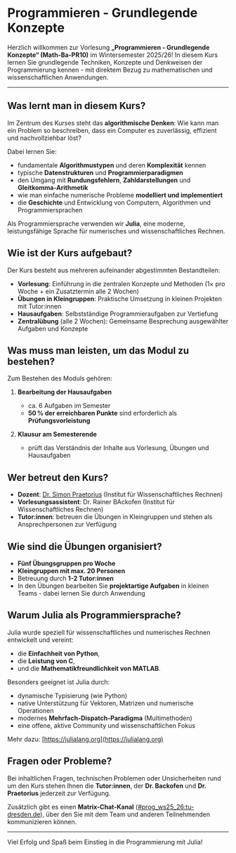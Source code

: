 # Programmieren - Grundlegende Konzepte

Herzlich willkommen zur Vorlesung **„Programmieren - Grundlegende Konzepte“ (Math-Ba-PR10)** im Wintersemester 2025/26!
In diesem Kurs lernen Sie grundlegende Techniken, Konzepte und Denkweisen der Programmierung kennen - mit direktem Bezug zu mathematischen und wissenschaftlichen Anwendungen.

---

## Was lernt man in diesem Kurs?

Im Zentrum des Kurses steht das **algorithmische Denken**: Wie kann man ein Problem so beschreiben, dass ein Computer es zuverlässig, effizient und nachvollziehbar löst?

Dabei lernen Sie:

- fundamentale **Algorithmustypen** und deren **Komplexität** kennen
- typische **Datenstrukturen** und **Programmierparadigmen**
- den Umgang mit **Rundungsfehlern**, **Zahldarstellungen** und **Gleitkomma-Arithmetik**
- wie man einfache numerische Probleme **modelliert und implementiert**
- die **Geschichte** und Entwicklung von Computern, Algorithmen und Programmiersprachen

Als Programmiersprache verwenden wir **Julia**, eine moderne, leistungsfähige Sprache für numerisches und wissenschaftliches Rechnen.

## Wie ist der Kurs aufgebaut?

Der Kurs besteht aus mehreren aufeinander abgestimmten Bestandteilen:

- **Vorlesung**: Einführung in die zentralen Konzepte und Methoden (1× pro Woche + ein Zusatztermin alle 2 Wochen)
- **Übungen in Kleingruppen**: Praktische Umsetzung in kleinen Projekten mit Tutor:innen
- **Hausaufgaben**: Selbstständige Programmieraufgaben zur Vertiefung
- **Zentralübung** (alle 2 Wochen): Gemeinsame Besprechung ausgewählter Aufgaben und Konzepte

## Was muss man leisten, um das Modul zu bestehen?

Zum Bestehen des Moduls gehören:

1. **Bearbeitung der Hausaufgaben**
   - ca. 6 Aufgaben im Semester
   - **50 % der erreichbaren Punkte** sind erforderlich als **Prüfungsvorleistung**

2. **Klausur am Semesterende**
   - prüft das Verständnis der Inhalte aus Vorlesung, Übungen und Hausaufgaben

## Wer betreut den Kurs?

- **Dozent**: [Dr. Simon Praetorius](https://tu-dresden.de/Members/simon.praetorius) (Institut für Wissenschaftliches Rechnen)
- **Vorlesungsassistent**: Dr. Rainer BAckofen (Institut für Wissenschaftliches Rechnen)
- **Tutor:innen**: betreuen die Übungen in Kleingruppen und stehen als Ansprechpersonen zur Verfügung

## Wie sind die Übungen organisiert?

- **Fünf Übungsgruppen pro Woche**
- **Kleingruppen mit max. 20 Personen**
- Betreuung durch **1-2 Tutor:innen**
- In den Übungen bearbeiten Sie **projektartige Aufgaben** in kleinen Teams - dabei lernen Sie durch Anwendung

## Warum Julia als Programmiersprache?

Julia wurde speziell für wissenschaftliches und numerisches Rechnen entwickelt und vereint:

- die **Einfachheit von Python**,
- die **Leistung von C**,
- und die **Mathematikfreundlichkeit von MATLAB**.

Besonders geeignet ist Julia durch:

- dynamische Typisierung (wie Python)
- native Unterstützung für Vektoren, Matrizen und numerische Operationen
- modernes **Mehrfach-Dispatch-Paradigma** (Multimethoden)
- eine offene, aktive Community und wissenschaftlichen Fokus

Mehr dazu: [https://julialang.org](https://julialang.org)

## Fragen oder Probleme?

Bei inhaltlichen Fragen, technischen Problemen oder Unsicherheiten rund um den Kurs stehen Ihnen die **Tutor:innen**, der **Dr. Backofen** und **Dr. Praetorius** jederzeit zur Verfügung.

Zusätzlich gibt es einen **Matrix-Chat-Kanal** ([#prog_ws25_26:tu-dresden.de](https://matrix.to/#/#prog_ws25_26:tu-dresden.de)), über den Sie mit dem Team und anderen Teilnehmenden kommunizieren können.

---

Viel Erfolg und Spaß beim Einstieg in die Programmierung mit Julia!
